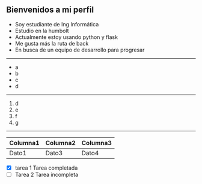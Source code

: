 ## **Bienvenidos a mi perfil**

- Soy estudiante de Ing Informática
- Estudio en la humbolt
- Actualmente estoy usando python y flask
- Me gusta más la ruta de back
- En busca de un equipo de desarrollo para progresar
---

* a
* b
* c
* d
***


1. d
2. e
3. f
4. g 
___

| Columna1 | Columna2 | Columna3|
|----------|----------|---------|
| Dato1    | Dato3    | Dato4   |


- [x] tarea 1 Tarea completada
- [ ] Tarea 2 Tarea incompleta

<!--
**silvaanthony2005/silvaanthony2005** is a ✨ _special_ ✨ repository because its `README.md` (this file) appears on your GitHub profile.

Here are some ideas to get you started:

- 🔭 I’m currently working on ...
- 🌱 I’m currently learning ...
- 👯 I’m looking to collaborate on ...
- 🤔 I’m looking for help with ...
- 💬 Ask me about ...
- 📫 How to reach me: ...
- 😄 Pronouns: ...
- ⚡ Fun fact: ...
-->
